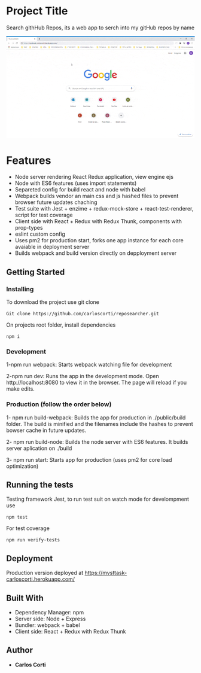 # Project Title

Search githHub Repos, its a web app to serch into my gitHub repos by name

![GIF](/MVSTTask.CarlosCorti.gif)

# Features

- Node server rendering React Redux application, view engine ejs
- Node with ES6 features (uses import statements)
- Separeted config for build react and node with babel
- Webpack builds vendor an main css and js hashed files to prevent browser future updates chaching
- Test suite with Jest + enzime + redux-mock-store + react-test-renderer, script for test coverage
- Client side with React + Redux with Redux Thunk, components with prop-types
- eslint custom config
- Uses pm2 for production start, forks one app instance for each core avaiable in deployment server
- Builds webpack and build version directly on depployment server

## Getting Started


### Installing

To download the project use git clone

```
Git clone https://github.com/carloscorti/reposearcher.git
```

On projects root folder, install dependencies

```
npm i
```


### Development

1-npm run webpack: Starts webpack watching file for development

2-npm run dev: Runs the app in the development mode. Open http://localhost:8080 to view it in the browser. The page will reload if you make edits.


### Production (follow the order below)

1- npm run build-webpack: Builds the app for production in ./public/build folder. The build is minified and the filenames include the hashes to prevent bowser cache in future updates.

2- npm run build-node: Builds the node server with ES6 features. It builds server aplication on ./build

3- npm run start: Starts app for production (uses pm2 for core load optimization)

## Running the tests

Testing framework Jest, to run test suit on watch mode for develompment use

```
npm test
```

For test coverage

```
npm run verify-tests
```

## Deployment

Production version deployed at https://mvsttask-carloscorti.herokuapp.com/

## Built With

- Dependency Manager: npm
- Server side: Node + Express
- Bundler: webpack + babel
- Client side: React + Redux with Redux Thunk

## Author

- **Carlos Corti**

